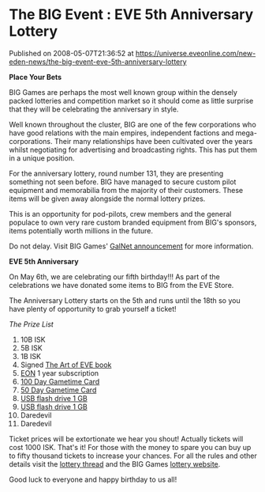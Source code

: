 # The BIG Event : EVE 5th Anniversary Lottery
Published on 2008-05-07T21:36:52 at https://universe.eveonline.com/new-eden-news/the-big-event-eve-5th-anniversary-lottery

**Place Your Bets**

BIG Games are perhaps the most well known group within the densely packed lotteries and competition market so it should come as little surprise that they will be celebrating the anniversary in style. 

Well known throughout the cluster, BIG are one of the few corporations who have good relations with the main empires, independent factions and mega-corporations. Their many relationships have been cultivated over the years whilst negotiating for advertising and broadcasting rights. This has put them in a unique position. 

For the anniversary lottery, round number 131, they are presenting something not seen before. BIG have managed to secure custom pilot equipment and memorabilia from the majority of their customers. These items will be given away alongside the normal lottery prizes. 

This is an opportunity for pod-pilots, crew members and the general populace to own very rare custom branded equipment from BIG's sponsors, items potentially worth millions in the future. 

Do not delay. Visit BIG Games' [GalNet announcement](http://myeve.eve-online.com/ingameboard.asp?a=topic&threadID=764361) for more information. 

**EVE 5th Anniversary**

On May 6th, we are celebrating our fifth birthday!!! As part of the celebrations we have donated some items to BIG from the EVE Store. 

The Anniversary Lottery starts on the 5th and runs until the 18th so you have plenty of opportunity to grab yourself a ticket! 

_The Prize List_

  1. 10B ISK 
  2. 5B ISK 
  3. 1B ISK 
  4. Signed [The Art of EVE book](https://store.eve-online.com/store/comersus_viewItem.asp?idProduct=106)
  5. [EON](https://secure.eve-online.com/eon/) 1 year subscription 
  6. [100 Day Gametime Card](https://store.eve-online.com/store/comersus_viewItem.asp?idProduct=16)
  7. [50 Day Gametime Card](https://store.eve-online.com/store/comersus_viewItem.asp?idProduct=12)
  8. [USB flash drive 1 GB](https://store.eve-online.com/store/comersus_viewItem.asp?idProduct=123)
  9. [USB flash drive 1 GB](https://store.eve-online.com/store/comersus_viewItem.asp?idProduct=123)
  10. Daredevil 
  11. Daredevil 


Ticket prices will be extortionate we hear you shout! Actually tickets will cost 1000 ISK. That's it! For those with the money to spare you can buy up to fifty thousand tickets to increase your chances. For all the rules and other details visit the [lottery thread](http://myeve.eve-online.com/ingameboard.asp?a=topic&threadID=764361) and the BIG Games [lottery website](http://big.wayland.dk/lottery.asp). 

Good luck to everyone and happy birthday to us all!
